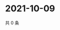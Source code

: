 # 2021-10-09

共 0 条

<!-- BEGIN WEIBO -->
<!-- 最后更新时间 Sat Oct 09 2021 20:20:13 GMT+0800 (China Standard Time) -->

<!-- END WEIBO -->
